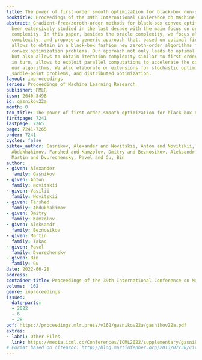 ```yaml
---
title: The power of first-order smooth optimization for black-box non-smooth problems
booktitle: Proceedings of the 39th International Conference on Machine Learning
abstract: Gradient-free/zeroth-order methods for black-box convex optimization have
  been extensively studied in the last decade with the main focus on oracle calls
  complexity. In this paper, besides the oracle complexity, we focus also on iteration
  complexity, and propose a generic approach that, based on optimal first-order methods,
  allows to obtain in a black-box fashion new zeroth-order algorithms for non-smooth
  convex optimization problems. Our approach not only leads to optimal oracle complexity,
  but also allows to obtain iteration complexity similar to first-order methods, which,
  in turn, allows to exploit parallel computations to accelerate the convergence of
  our algorithms. We also elaborate on extensions for stochastic optimization problems,
  saddle-point problems, and distributed optimization.
layout: inproceedings
series: Proceedings of Machine Learning Research
publisher: PMLR
issn: 2640-3498
id: gasnikov22a
month: 0
tex_title: The power of first-order smooth optimization for black-box non-smooth problems
firstpage: 7241
lastpage: 7265
page: 7241-7265
order: 7241
cycles: false
bibtex_author: Gasnikov, Alexander and Novitskii, Anton and Novitskii, Vasilii and
  Abdukhakimov, Farshed and Kamzolov, Dmitry and Beznosikov, Aleksandr and Takac,
  Martin and Dvurechensky, Pavel and Gu, Bin
author:
- given: Alexander
  family: Gasnikov
- given: Anton
  family: Novitskii
- given: Vasilii
  family: Novitskii
- given: Farshed
  family: Abdukhakimov
- given: Dmitry
  family: Kamzolov
- given: Aleksandr
  family: Beznosikov
- given: Martin
  family: Takac
- given: Pavel
  family: Dvurechensky
- given: Bin
  family: Gu
date: 2022-06-28
address:
container-title: Proceedings of the 39th International Conference on Machine Learning
volume: '162'
genre: inproceedings
issued:
  date-parts:
  - 2022
  - 6
  - 28
pdf: https://proceedings.mlr.press/v162/gasnikov22a/gasnikov22a.pdf
extras:
- label: Other Files
  link: https://media.icml.cc/Conferences/ICML2022/supplementary/gasnikov22a-supp.zip
# Format based on citeproc: http://blog.martinfenner.org/2013/07/30/citeproc-yaml-for-bibliographies/
---
```

